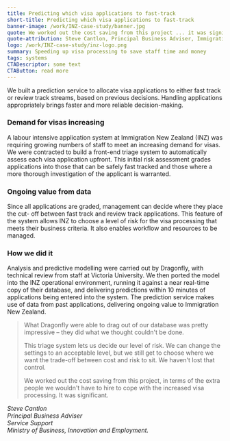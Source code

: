 ```yaml
---
title: Predicting which visa applications to fast-track
short-title: Predicting which visa applications to fast-track
banner-image: /work/INZ-case-study/banner.jpg
quote: We worked out the cost saving from this project ... it was significant.
quote-attribution: Steve Cantlon, Principal Business Adviser, Immigration New Zealand
logo: /work/INZ-case-study/inz-logo.png
summary: Speeding up visa processing to save staff time and money
tags: systems
CTADescriptor: some text
CTAButton: read more
---
```


We built a prediction service to allocate visa applications to either fast track or
review track streams, based on previous decisions. Handling applications
appropriately brings faster and more reliable decision-making.

<!--more-->

### Demand for visas increasing

A labour intensive application system at Immigration New Zealand (INZ)
was requiring growing numbers of staff to meet an
increasing demand for visas. We were contracted to build a front-end triage system to automatically assess each
visa application upfront. This initial risk assessment grades applications into those that can
be safely fast tracked and those where a more thorough investigation of the applicant
is warranted.

### Ongoing value from data

Since all applications are graded, management can decide where they place the cut-
off between fast track and review track applications. This feature of the system
allows INZ to choose a level of risk for the visa processing that meets their business
criteria. It also enables workflow and resources to be managed.

### How we did it

Analysis and predictive modelling were carried out by Dragonfly, with technical review from staff at Victoria University. We then ported
the model into the INZ operational environment, running it against a near real-time copy of their database, and delivering predictions
within 10 minutes of applications being entered into the system. The prediction service makes use of data from past applications, delivering ongoing value to Immigration New Zealand.

> What Dragonfly were able to drag out of our database was pretty impressive – they
> did what we thought couldn't be done.
>
> This triage system lets us decide our level of risk. We can change the settings to an
> acceptable level, but we still get to choose where we want the trade-off between cost
> and risk to sit. We haven't lost that control.
>
> We worked out the cost saving from this project, in terms of the extra people we
> wouldn't have to hire to cope with the increased visa processing. It was significant.

<cite>Steve Cantlon <br />
Principal Business Adviser<br />
Service Support<br />
Ministry of Business, Innovation and Employment.</cite>
